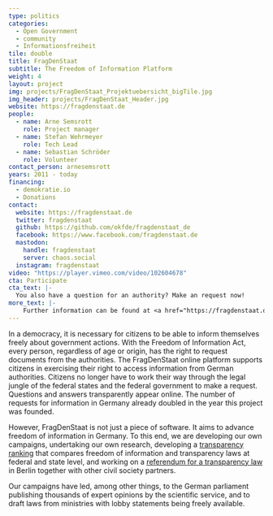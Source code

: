 ```yaml
---
type: politics
categories:
  - Open Government
  - community
  - Informationsfreiheit
tile: double
title: FragDenStaat
subtitle: The Freedom of Information Platform
weight: 4
layout: project
img: projects/FragDenStaat_Projektuebersicht_bigTile.jpg
img_header: projects/FragDenStaat_Header.jpg
website: https://fragdenstaat.de
people:
  - name: Arne Semsrott
    role: Project manager
  - name: Stefan Wehrmeyer
    role: Tech Lead
  - name: Sebastian Schröder
    role: Volunteer
contact_person: arnesemsrott
years: 2011 - today
financing:
  - demokratie.io
  - Donations
contact:
  website: https://fragdenstaat.de
  twitter: fragdenstaat
  github: https://github.com/okfde/fragdenstaat_de
  facebook: https://www.facebook.com/fragdenstaat.de
  mastodon:
    handle: fragdenstaat
    server: chaos.social
  instagram: fragdenstaat
video: "https://player.vimeo.com/video/102604678"
cta: Participate
cta_text: |-
  You also have a question for an authority? Make an request now!
more_text: |-
    Further information can be found at <a href="https://fragdenstaat.de">FragDenStaat.de</a>.
---
```


In a democracy, it is necessary for citizens to be able to inform themselves freely about government actions. With the Freedom of Information Act, every person, regardless of age or origin, has the right to request documents from the authorities. The FragDenStaat online platform supports citizens in exercising their right to access information from German authorities. Citizens no longer have to work their way through the legal jungle of the federal states and the federal government to make a request. Questions and answers transparently appear online. The number of requests for information in Germany already doubled in the year this project was founded.

However, FragDenStaat is not just a piece of software. It aims to advance freedom of information in Germany. To this end, we are developing our own campaigns, undertaking our own research, developing a [transparency ranking]( /projekte/transparenzranking/) that compares freedom of information and transparency laws at federal and state level, and working on a [referendum for a transparency law]( /projekte/volksentscheid/) in Berlin together with other civil society partners.

Our campaigns have led, among other things, to the German parliament publishing thousands of expert opinions by the scientific service, and to draft laws from ministries with lobby statements being freely available.
